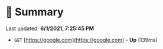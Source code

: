 # 📖 Summary
Last updated: **6/1/2021, 7:25:45 PM**

- `GET` [https://google.com](https://google.com) - **Up** (139ms)
